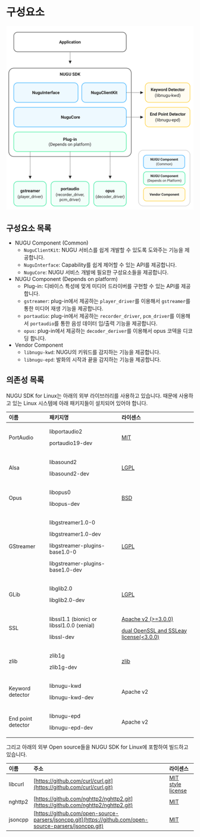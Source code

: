 # 구성요소

![](../../../.gitbook/assets/image-26.png)

## 구성요소 목록

* NUGU Component \(Common\)
  * `NuguClientKit`: NUGU 서비스를 쉽게 개발할 수 있도록 도와주는 기능을 제공합니다.
  * `NuguInterface`: Capability를 쉽게 제어할 수 있는 API를 제공합니다.
  * `NuguCore`: NUGU 서비스 개발에 필요한 구성요소들을 제공합니다.
* NUGU Component \(Depends on platform\)
  * Plug-in: 디바이스 특성에 맞게 미디어 드라이버를 구현할 수 있는 API를 제공합니다.
  * `gstreamer`: plug-in에서 제공하는 `player_driver`를 이용해서 `gstreamer`를 통한 미디어 재생 기능을 제공합니다.
  * `portaudio`: plug-in에서 제공하는 `recorder_driver`, `pcm_driver`를 이용해서 `portaudio`를 통한 음성 데이터 입/출력 기능을 제공합니다.
  * `opus`: plug-in에서 제공하는 `decoder_deriver`를 이용해서 opus 코덱을 디코딩 합니다.
* Vendor Component
  * `libnugu-kwd`: NUGU의 키워드를 감지하는 기능을 제공합니다.
  * `libnugu-epd`: 발화의 시작과 끝을 감지하는 기능을 제공합니다.

## 의존성 목록

NUGU SDK for Linux는 아래의 외부 라이브러리를 사용하고 있습니다. 때문에 사용하고 있는 Linux 시스템에 아래 패키지들이 설치되어 있어야 합니다.

<table>
  <thead>
    <tr>
      <th style="text-align:left">&#xC774;&#xB984;</th>
      <th style="text-align:left">&#xD328;&#xD0A4;&#xC9C0;&#xBA85;</th>
      <th style="text-align:left">&#xB77C;&#xC774;&#xC13C;&#xC2A4;</th>
    </tr>
  </thead>
  <tbody>
    <tr>
      <td style="text-align:left">PortAudio</td>
      <td style="text-align:left">
        <p>libportaudio2</p>
        <p>portaudio19-dev</p>
      </td>
      <td style="text-align:left"><a href="http://www.portaudio.com/license.html">MIT</a>
      </td>
    </tr>
    <tr>
      <td style="text-align:left">Alsa</td>
      <td style="text-align:left">
        <p>libasound2</p>
        <p>libasound2-dev</p>
      </td>
      <td style="text-align:left"><a href="https://git.alsa-project.org/?p=alsa-lib.git;a=blob;f=COPYING;h=ae23fcfda2da8599b52baff4c257847205d78c56;hb=HEAD">LGPL</a>
      </td>
    </tr>
    <tr>
      <td style="text-align:left">Opus</td>
      <td style="text-align:left">
        <p>libopus0</p>
        <p>libopus-dev</p>
      </td>
      <td style="text-align:left"><a href="https://git.xiph.org/?p=opus.git;a=blob;f=LICENSE_PLEASE_READ.txt;h=bc88efa6cb05789a6a6e697577ae6d8e5532e5df;hb=HEAD">BSD</a>
      </td>
    </tr>
    <tr>
      <td style="text-align:left">GStreamer</td>
      <td style="text-align:left">
        <p>libgstreamer1.0-0</p>
        <p>libgstreamer1.0-dev</p>
        <p>libgstreamer-plugins-base1.0-0</p>
        <p>libgstreamer-plugins-base1.0-dev</p>
      </td>
      <td style="text-align:left"><a href="https://gstreamer.freedesktop.org/documentation/application-development/appendix/licensing.html?gi-language=c">LGPL</a>
      </td>
    </tr>
    <tr>
      <td style="text-align:left">GLib</td>
      <td style="text-align:left">
        <p>libglib2.0</p>
        <p>libglib2.0-dev</p>
      </td>
      <td style="text-align:left"><a href="https://developer.gnome.org/glib/stable/glib.html">LGPL</a>
      </td>
    </tr>
    <tr>
      <td style="text-align:left">SSL</td>
      <td style="text-align:left">
        <p>libssl1.1 (bionic) or libssl1.0.0 (xenial)</p>
        <p>libssl-dev</p>
      </td>
      <td style="text-align:left">
        <p><a href="https://www.openssl.org/source/license.html">Apache v2 (&gt;=3.0.0)</a>
        </p>
        <p><a href="https://www.openssl.org/source/license.html">dual OpenSSL and SSLeay license(&lt;3.0.0)</a>
        </p>
      </td>
    </tr>
    <tr>
      <td style="text-align:left">zlib</td>
      <td style="text-align:left">
        <p>zlib1g</p>
        <p>zlib1g-dev</p>
      </td>
      <td style="text-align:left"><a href="https://www.zlib.net/zlib_license.html">zlib</a>
      </td>
    </tr>
    <tr>
      <td style="text-align:left">Keyword detector</td>
      <td style="text-align:left">
        <p>libnugu-kwd</p>
        <p>libnugu-kwd-dev</p>
      </td>
      <td style="text-align:left">Apache v2</td>
    </tr>
    <tr>
      <td style="text-align:left">End point detector</td>
      <td style="text-align:left">
        <p>libnugu-epd</p>
        <p>libnugu-epd-dev</p>
      </td>
      <td style="text-align:left">Apache v2</td>
    </tr>
  </tbody>
</table>그리고 아래의 외부 Open source들을 NUGU SDK for Linux에 포함하여 빌드하고 있습니다.

| 이름 | 주소 | 라이센스 |
| :--- | :--- | :--- |
| libcurl | [https://github.com/curl/curl.git](https://github.com/curl/curl.git) | [MIT style license](https://curl.haxx.se/docs/copyright.html) |
| nghttp2 | [https://github.com/nghttp2/nghttp2.git](https://github.com/nghttp2/nghttp2.git) | [MIT](https://github.com/nghttp2/nghttp2/blob/master/COPYING) |
| jsoncpp | [https://github.com/open-source-parsers/jsoncpp.git](https://github.com/open-source-parsers/jsoncpp.git) | [MIT](https://github.com/open-source-parsers/jsoncpp/blob/master/LICENSE) |

